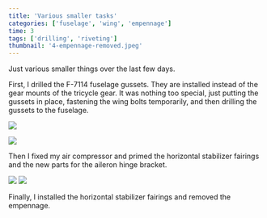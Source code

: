 ```yaml
---
title: 'Various smaller tasks'
categories: ['fuselage', 'wing', 'empennage']
time: 3
tags: ['drilling', 'riveting']
thumbnail: '4-empennage-removed.jpeg'
---
```


Just various smaller things over the last few days.

<!-- more -->

First, I drilled the F-7114 fuselage gussets. They are installed instead of the gear mounts of the tricycle gear. It was nothing too special, just putting the gussets in place, fastening the wing bolts temporarily, and then drilling the gussets to the fuselage.

![](0-fuselage-gusset.jpeg)

![](1-bolt-holes-drilled.jpeg)

Then I fixed my air compressor and primed the horizontal stabilizer fairings and the new parts for the aileron hinge bracket.

![](2-horizontal-stabilizer-fairings.jpeg)
![](3-replacement-aileron-bracket.jpeg)

Finally, I installed the horizontal stabilizer fairings and removed the empennage. 